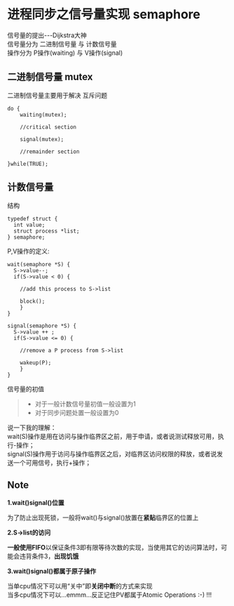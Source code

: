 # 进程同步之信号量实现  semaphore

信号量的提出---Dijkstra大神   
信号量分为  二进制信号量 与 计数信号量  
操作分为  P操作(waiting) 与 V操作(signal)


## 二进制信号量 mutex   

二进制信号量主要用于解决 互斥问题  
```
do {
    waiting(mutex);
    
    //critical section
    
    signal(mutex);
    
    //remainder section
    
}while(TRUE);
```

## 计数信号量 
结构  
```
typedef struct {
  int value;
  struct process *list;
} semaphore;
```
P,V操作的定义:
```
wait(semaphore *S) {
  S->value--;
  if(S->value < 0) {
  
    //add this process to S->list
    
    block();   
    }
}

signal(semaphore *S) {
  S->value ++ ;
  if(S->value <= 0) {
    
    //remove a P process from S->list
    
    wakeup(P);
    }
}
```
信号量的初值
> - 对于一般计数信号量初值一般设置为1
> - 对于同步问题处置一般设置为0 

说一下我的理解：  
wait(S)操作是用在访问与操作临界区之前，用于申请，或者说测试释放可用，执行-操作；  
signal(S)操作用于访问与操作临界区之后，对临界区访问权限的释放，或者说发送一个可用信号，执行+操作；

## Note 
**1.wait()signal()位置**   

为了防止出现死锁，一般将wait()与signal()放置在**紧贴**临界区的位置上  

**2.S->list的访问**  

**一般使用FIFO**以保证条件3即有限等待次数的实现，当使用其它的访问算法时，可能会违背条件3，**出现饥饿** 

**3.wait()signal()都属于原子操作**

当单cpu情况下可以用“关中”即**关闭中断**的方式来实现  
当多cpu情况下可以...emmm...反正记住PV都属于Atomic Operations :-) !!!



    
   
